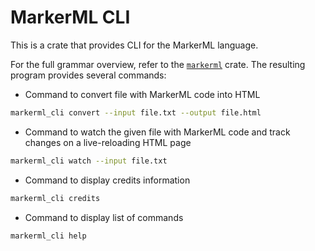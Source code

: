 # MarkerML CLI

This is a crate that provides CLI
for the MarkerML language.

For the full grammar overview,
refer to the [`markerml`](https://crates.io/crates/markerml) crate.
The resulting program provides several commands:

- Command to convert file with MarkerML code into HTML
```sh
markerml_cli convert --input file.txt --output file.html
```
- Command to watch the given file with MarkerML code
  and track changes on a live-reloading HTML page
```sh
markerml_cli watch --input file.txt
```
- Command to display credits information
```sh
markerml_cli credits
```
- Command to display list of commands
```sh
markerml_cli help
```
